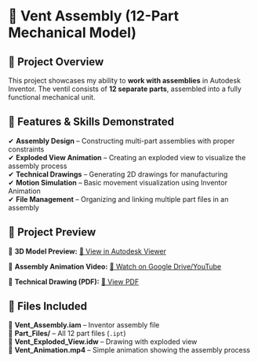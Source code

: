 # 🔧 Vent Assembly (12-Part Mechanical Model)

## 📌 Project Overview
This project showcases my ability to **work with assemblies** in Autodesk Inventor. The ventil consists of **12 separate parts**, assembled into a fully functional mechanical unit.

## 📂 Features & Skills Demonstrated
✔ **Assembly Design** – Constructing multi-part assemblies with proper constraints  
✔ **Exploded View Animation** – Creating an exploded view to visualize the assembly process  
✔ **Technical Drawings** – Generating 2D drawings for manufacturing  
✔ **Motion Simulation** – Basic movement visualization using Inventor Animation  
✔ **File Management** – Organizing and linking multiple part files in an assembly  

## 📸 Project Preview
🔹 **3D Model Preview:** [🔗 View in Autodesk Viewer](https://autode.sk/41qdtps) 

🔹 **Assembly Animation Video:** [🎥 Watch on Google Drive/YouTube](https://drive.google.com/file/d/1U78o7ZF_NKNAqepRTX7_LwuaxLMHuSWh/view?usp=drive_link)

🔹 **Technical Drawing (PDF):** [📄 View PDF](VALVE%20DRAWINGidw.jpg)

## 📂 Files Included
📁 **Vent_Assembly.iam** – Inventor assembly file  
📁 **Part_Files/** – All 12 part files (`.ipt`)  
📁 **Vent_Exploded_View.idw** – Drawing with exploded view  
📁 **Vent_Animation.mp4** – Simple animation showing the assembly process  

